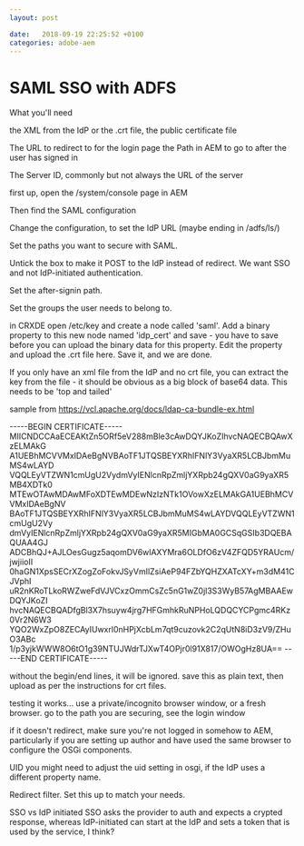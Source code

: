 ```yaml
---
layout: post

date:   2018-09-19 22:25:52 +0100
categories: adobe-aem
---
```

SAML SSO with ADFS
==================

What you'll need

the XML from the IdP or the .crt file, the public certificate file

The URL to redirect to for the login page the Path in AEM to go to after
the user has signed in

The Server ID, commonly but not always the URL of the server

first up, open the /system/console page in AEM

Then find the SAML configuration

Change the configuration, to set the IdP URL (maybe ending in /adfs/ls/)

Set the paths you want to secure with SAML.

Untick the box to make it POST to the IdP instead of redirect. We want
SSO and not IdP-initiated authentication.

Set the after-signin path.

Set the groups the user needs to belong to.

in CRXDE open /etc/key and create a node called 'saml'. Add a binary
property to this new node named 'idp\_cert' and save - you have to save
before you can upload the binary data for this property. Edit the
property and upload the .crt file here. Save it, and we are done.

If you only have an xml file from the IdP and no crt file, you can
extract the key from the file - it should be obvious as a big block of
base64 data. This needs to be 'top and tailed'

sample from <https://vcl.apache.org/docs/ldap-ca-bundle-ex.html>

-----BEGIN CERTIFICATE-----
MIICNDCCAaECEAKtZn5ORf5eV288mBle3cAwDQYJKoZIhvcNAQECBQAwXzELMAkG
A1UEBhMCVVMxIDAeBgNVBAoTF1JTQSBEYXRhIFNlY3VyaXR5LCBJbmMuMS4wLAYD
VQQLEyVTZWN1cmUgU2VydmVyIENlcnRpZmljYXRpb24gQXV0aG9yaXR5MB4XDTk0
MTEwOTAwMDAwMFoXDTEwMDEwNzIzNTk1OVowXzELMAkGA1UEBhMCVVMxIDAeBgNV
BAoTF1JTQSBEYXRhIFNlY3VyaXR5LCBJbmMuMS4wLAYDVQQLEyVTZWN1cmUgU2Vy
dmVyIENlcnRpZmljYXRpb24gQXV0aG9yaXR5MIGbMA0GCSqGSIb3DQEBAQUAA4GJ
ADCBhQJ+AJLOesGugz5aqomDV6wlAXYMra6OLDfO6zV4ZFQD5YRAUcm/jwjiioII
0haGN1XpsSECrXZogZoFokvJSyVmIlZsiAeP94FZbYQHZXATcXY+m3dM41CJVphI
uR2nKRoTLkoRWZweFdVJVCxzOmmCsZc5nG1wZ0jl3S3WyB57AgMBAAEwDQYJKoZI
hvcNAQECBQADfgBl3X7hsuyw4jrg7HFGmhkRuNPHoLQDQCYCPgmc4RKz0Vr2N6W3
YQO2WxZpO8ZECAyIUwxrl0nHPjXcbLm7qt9cuzovk2C2qUtN8iD3zV9/ZHuO3ABc
1/p3yjkWWW8O6tO1g39NTUJWdrTJXwT4OPjr0l91X817/OWOgHz8UA== 
-----END CERTIFICATE-----

without the begin/end lines, it will be ignored. save this as plain
text, then upload as per the instructions for crt files.

testing it works\... use a private/incognito browser window, or a fresh
browser. go to the path you are securing, see the login window

if it doesn't redirect, make sure you're not logged in somehow to AEM,
particularly if you are setting up author and have used the same browser
to configure the OSGi components.

UID you might need to adjust the uid setting in osgi, if the IdP uses a
different property name.

Redirect filter. Set this up to match your needs.

SSO vs IdP initiated SSO asks the provider to auth and expects a crypted
response, whereas IdP-initiated can start at the IdP and sets a token
that is used by the service, I think?
